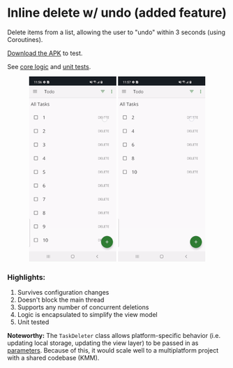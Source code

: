 # Inline delete w/ undo (added feature)

Delete items from a list, allowing the user to "undo" within 3 seconds (using Coroutines).

[Download the APK](https://github.com/august-gruneisen/architecture-samples/raw/delete-task-feature/.github/support-files/app-prod-debug.apk) to test.

See [core logic](https://github.com/august-gruneisen/architecture-samples/blob/67b760c2bb6a34bfe5a050b6e29ad20850db8c54/app/src/main/java/com/example/android/architecture/blueprints/todoapp/TaskDeleter.kt)  and [unit tests](https://github.com/august-gruneisen/architecture-samples/blob/67b760c2bb6a34bfe5a050b6e29ad20850db8c54/app/src/test/java/com/example/android/architecture/blueprints/todoapp/TaskDeleterTest.kt).

<p align="center">
  <img src=".github/support-files/deleting-items.gif" width="200" alt="Deleting items"/>
	<img src=".github/support-files/undo-deleting-items.gif" width="200" alt="Undo deleting items"/>
</p>

### Highlights:
1. Survives configuration changes
2. Doesn't block the main thread
3. Supports any number of concurrent deletions
4. Logic is encapsulated to simplify the view model
5. Unit tested

__Noteworthy:__ The `TaskDeleter` class allows platform-specific behavior (i.e. updating local storage, updating the view layer) to be passed in as [parameters](https://github.com/august-gruneisen/architecture-samples/blob/67b760c2bb6a34bfe5a050b6e29ad20850db8c54/app/src/main/java/com/example/android/architecture/blueprints/todoapp/TaskDeleter.kt#L35). Because of this, it would scale well to a multiplatform project with a shared codebase (KMM).